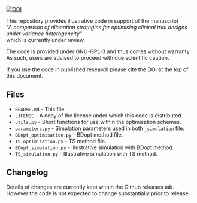 [![DOI](https://zenodo.org/badge/DOI/10.5281/zenodo.6412420.svg)](https://doi.org/10.5281/zenodo.6412420)

This repository provides illustrative code in support of the manuscript  
*"A comparison of allocation strategies for optimising clinical trial designs under variance heterogeneity"*  
which is currently under review. 
  
The code is provided under GNU-GPL-3 and thus comes without warranty. As such, users are advised to proceed with due scientific caution.

If you use the code in published research please cite the DOI at the top of this document.

## Files
- `README.md` - This file.
- `LICENSE`   - A copy of the license under which this code is distributed.
- `utils.py`  - Short functions for use within the optimisation schemes.
- `parameters.py` - Simulation parameters used in both `_simulation` file.
- `BDopt_optimisation.py` - BDopt method file.
- `TS_optimisation.py` - TS method file.
- `BDopt_simulation.py` - Illustrative simulation with BDopt method.
- `TS_simulation.py` - Illustrative simulation with TS method.

## Changelog

Details of changes are currently kept within the Github releases tab. However the code is not expected to change substantially prior to release.
